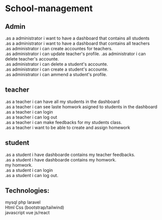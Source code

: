# School-management  
##  Admin  
.as a administrator i want to have a dashboard that contains all students  
.as a administrator i want to have a dashboard that contains all teachers  
.as administrator i can create accountes for teachers.   
.as administrator i can update teacher's profile. 
.as administrator i can delete teacher's accounte.   
.as administrator i can delete a student's accounte.  
.as administrator i can create a student's accounte.  
.as administrator i can ammend a student's profile.  

##  teacher  
.as a teacher i can have  all my students in the dashboard  
.as a teacher i can see laste homwork asigned to students in the dashboard  
.as a teacher i can login   
.as a teacher i can log out  
.as a teacher i can make feedbacks for my students class.  
.as a teacher i want to be able to create and assign homework   

##  student  
.as a student i have dashboarde contains my teacher feedbacks.   
.as a student i have dashboarde contains  my homwork.  
 my homwork.  
.as a student i can login   
.as a student i can log out.  

## Technologies:  
mysql php laravel  
Html Css (bootstrap/tailwind)  
javascript vue js/react  
